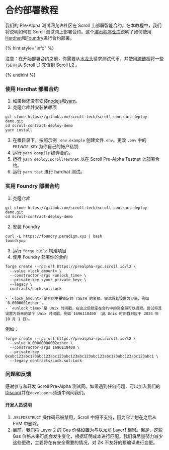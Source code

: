 # 合约部署教程

我们的 Pre-Alpha 测试网允许社区在 Scroll 上部署智能合约。在本教程中，我们将说明如何在 Scroll 测试网上部署合约。这个[演示程序仓库](https://github.com/scroll-tech/scroll-contract-deploy-demo)说明了如何使用[Hardhat](https://hardhat.org/)和[Foundry](https://github.com/foundry-rs/foundry)进行合约部署。

{% hint style="info" %}

注意：在开始部署合约之前，你需要从[水龙头](https://scroll.io/prealpha/faucet)请求测试代币，并使用[跨链桥](https://scroll.io/prealpha/bridge)将一些 `TSETH` 从 Scroll L1 充值到 Scroll L2 。

{% endhint %}

### 使用 Hardhat 部署合约

1. 如果你还没有安装[nodejs](https://nodejs.org/en/download/)和[yarn](https://classic.yarnpkg.com/lang/en/docs/install)。
2. 克隆仓库并安装依赖项
```
git clone https://github.com/scroll-tech/scroll-contract-deploy-demo.git
cd scroll-contract-deploy-demo
yarn install
```
3. 在根目录下，按照示例 `.env.example` 创建文件`.env`。更改 `.env` 中的 `PRIVATE_KEY` 为你自己的帐户私钥
4. 运行 `yarn compile` 编译合约。
5. 运行 `yarn deploy:scrollTestnet` 以在 Scroll Pre-Alpha Testnet 上部署合约。
6. 运行 `yarn test` 进行 hardhat 测试。



### 实用 Foundry 部署合约
1. 克隆仓库
```
git clone https://github.com/scroll-tech/scroll-contract-deploy-demo.git
cd scroll-contract-deploy-demo
```
2.  安装 Foundry
```
curl -L https://foundry.paradigm.xyz | bash
foundryup
```
3. 运行 `forge build` 构建项目
4. 使用 Foundry 部署你的合约
```
forge create --rpc-url https://prealpha-rpc.scroll.io/l2 \
  --value <lock_amount> \
  --constructor-args <unlock_time> \
  --private-key <your_private_key> \
  --legacy \
  contracts/Lock.sol:Lock
```
	- `<lock_amount>`是合约中要锁定的`TSETH`的金额。尝试将其设置为少量，例如`0.0000001ether`.
	- `<unlock_time>`是 Unix 时间戳，在这之后锁定在合约中的资金将可以提取。尝试将其设置为将来的某个 Unix 时间戳，例如`1696118400`（此 Unix 时间戳对应于 2023 年 10 月 1 日）。

例如：

```
forge create --rpc-url https://prealpha-rpc.scroll.io/l2 \
  --value 0.00000000002ether \
  --constructor-args 1696118400 \
  --private-key 0xabc123abc123abc123abc123abc123abc123abc123abc123abc123abc123abc1 \
  --legacy contracts/Lock.sol:Lock
```

### 问题和反馈

感谢参与和开发 Scroll Pre-Alpha 测试网。如果遇到任何问题，可以加入我们的[Discord](https://discord.com/invite/s84eJSdFhn)并在`developers`频道中询问我们。

#### 开发人员说明
1. .`SELFDESTRUCT` 操作码已被禁用，Scroll 中将不支持，因为它计划在之后从 EVM 中删除。
2. 目前，我们将 Layer 2 的 Gas 价格设置为与以太坊 Layer1 相同。但是，这些 Gas 价格未来可能会发生变化，根据证明成本进行匹配。我们将尽量努力减少这些更改，主要将在有安全需要的情况，对 ZK 不友好的预编译进行变更。